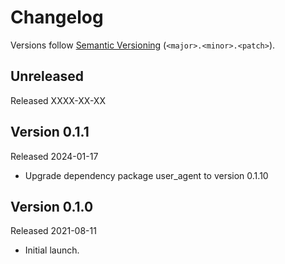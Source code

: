 # Changelog

Versions follow [Semantic Versioning](https://semver.org/) (`<major>.<minor>.<patch>`).

## Unreleased

Released XXXX-XX-XX

## Version 0.1.1

Released 2024-01-17

- Upgrade dependency package user_agent to version 0.1.10

## Version 0.1.0

Released 2021-08-11

- Initial launch.
